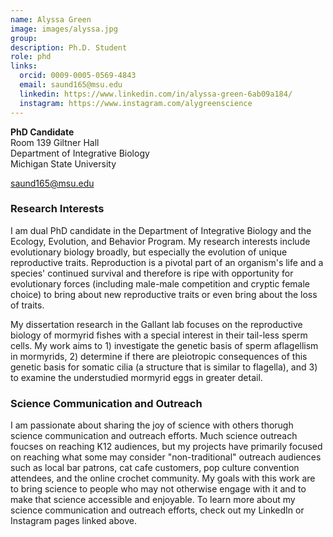 ```yaml
---
name: Alyssa Green
image: images/alyssa.jpg
group:
description: Ph.D. Student
role: phd
links:
  orcid: 0009-0005-0569-4843
  email: saund165@msu.edu
  linkedin: https://www.linkedin.com/in/alyssa-green-6ab09a184/
  instagram: https://www.instagram.com/alygreenscience
---
```


**PhD Candidate**  
Room 139 Giltner Hall  
Department of Integrative Biology  
Michigan State University

[saund165@msu.edu](mailto:saund165@msu.edu)

### Research Interests

I am dual PhD candidate in the Department of Integrative Biology and the Ecology, Evolution, and Behavior Program. My research interests include evolutionary biology broadly, but especially the evolution of unique reproductive traits. Reproduction is a pivotal part of an organism's life and a species' continued survival and therefore is ripe with opportunity for evolutionary forces (including male-male competition and cryptic female choice) to bring about new reproductive traits or even bring about the loss of traits.

My dissertation research in the Gallant lab focuses on the reproductive biology of mormyrid fishes with a special interest in their tail-less sperm cells. My work aims to 1) investigate the genetic basis of sperm aflagellism in mormyrids, 2) determine if there are pleiotropic consequences of this genetic basis for somatic cilia (a structure that is similar to flagella), and 3) to examine the understudied mormyrid eggs in greater detail.

### Science Communication and Outreach

I am passionate about sharing the joy of science with others thorugh science communication and outreach efforts. Much science outreach foucses on reaching K12 audiences, but my projects have primarily focused on reaching what some may consider "non-traditional" outreach audiences such as local bar patrons, cat cafe customers, pop culture convention attendees, and the online crochet community. My goals with this work are to bring science to people who may not otherwise engage with it and to make that science accessible and enjoyable. To learn more about my science communication and outreach efforts, check out my LinkedIn or Instagram pages linked above.
